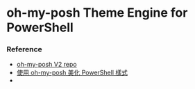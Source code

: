 # oh-my-posh Theme Engine for PowerShell

### Reference

- [oh-my-posh V2 repo](https://github.com/JanDeDobbeleer/oh-my-posh)
- [使用 oh-my-posh 美化 PowerShell 樣式](https://blog.poychang.net/setting-powershell-theme-with-oh-my-posh/)
- 

